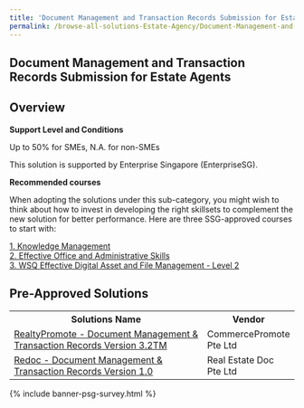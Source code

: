 ```yaml
---
title: 'Document Management and Transaction Records Submission for Estate Agents'
permalink: /browse-all-solutions-Estate-Agency/Document-Management-and-Transaction-Records-Submission-for-Estate-Agents
---
```


## Document Management and Transaction Records Submission for Estate Agents
## Overview

**Support Level and Conditions**

Up to 50% for SMEs, N.A. for non-SMEs

This solution is supported by Enterprise Singapore (EnterpriseSG).

**Recommended courses**

When adopting the solutions under this sub-category, you might wish to think about how to invest in developing the right skillsets to complement the new solution for better performance. Here are three SSG-approved courses to start with:

<a href='https://sfec.enterprisejobskills.gov.sg/Course_Internet/CourseDetail.aspx?CoursesReferenceNumber=TGS-2021004604'  target='_blank' rel='noopener'>1. Knowledge Management</a><br>
<a href='https://sfec.enterprisejobskills.gov.sg/Course_Internet/CourseDetail.aspx?CoursesReferenceNumber=TGS-2020503896'  target='_blank' rel='noopener'>2. Effective Office and Administrative Skills</a><br>
<a href='https://sfec.enterprisejobskills.gov.sg/Course_Internet/CourseDetail.aspx?CoursesReferenceNumber=TGS-2020505798'  target='_blank' rel='noopener'>3. WSQ Effective Digital Asset and File Management - Level 2</a><br>

## Pre-Approved Solutions

<table>
<tr>
<th style='width: auto;'><b>Solutions Name</b></th>
<th style='width: 30%;'><b>Vendor</b></th>
</tr>
<tr>
<td><a href='/productivity-solutions-grant/solutionrepo/solution340' target='_blank'>RealtyPromote - Document Management & Transaction Records Version 3.2TM</a><br></td>
<td>CommercePromote Pte Ltd</td>
</tr>
<tr>
<td><a href='/productivity-solutions-grant/solutionrepo/solution1071' target='_blank'>Redoc - Document Management & Transaction Records Version 1.0</a><br></td>
<td>Real Estate Doc Pte Ltd</td>
</tr>
</table>

{% include banner-psg-survey.html %}
